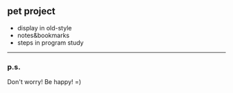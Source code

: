 ## pet project

* display in old-style
* notes&bookmarks
* steps in program study
---

### p.s.
Don't worry! Be happy! =)
